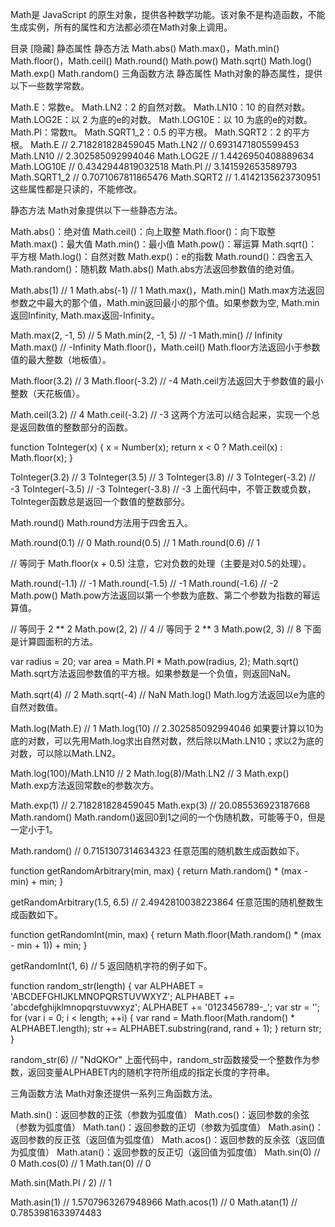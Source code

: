 Math是 JavaScript 的原生对象，提供各种数学功能。该对象不是构造函数，不能生成实例，所有的属性和方法都必须在Math对象上调用。

目录 [隐藏]
静态属性
静态方法
Math.abs()
Math.max()，Math.min()
Math.floor()，Math.ceil()
Math.round()
Math.pow()
Math.sqrt()
Math.log()
Math.exp()
Math.random()
三角函数方法
静态属性
Math对象的静态属性，提供以下一些数学常数。

Math.E：常数e。
Math.LN2：2 的自然对数。
Math.LN10：10 的自然对数。
Math.LOG2E：以 2 为底的e的对数。
Math.LOG10E：以 10 为底的e的对数。
Math.PI：常数π。
Math.SQRT1_2：0.5 的平方根。
Math.SQRT2：2 的平方根。
Math.E // 2.718281828459045
Math.LN2 // 0.6931471805599453
Math.LN10 // 2.302585092994046
Math.LOG2E // 1.4426950408889634
Math.LOG10E // 0.4342944819032518
Math.PI // 3.141592653589793
Math.SQRT1_2 // 0.7071067811865476
Math.SQRT2 // 1.4142135623730951
这些属性都是只读的，不能修改。

静态方法
Math对象提供以下一些静态方法。

Math.abs()：绝对值
Math.ceil()：向上取整
Math.floor()：向下取整
Math.max()：最大值
Math.min()：最小值
Math.pow()：幂运算
Math.sqrt()：平方根
Math.log()：自然对数
Math.exp()：e的指数
Math.round()：四舍五入
Math.random()：随机数
Math.abs()
Math.abs方法返回参数值的绝对值。

Math.abs(1) // 1
Math.abs(-1) // 1
Math.max()，Math.min()
Math.max方法返回参数之中最大的那个值，Math.min返回最小的那个值。如果参数为空, Math.min返回Infinity, Math.max返回-Infinity。

Math.max(2, -1, 5) // 5
Math.min(2, -1, 5) // -1
Math.min() // Infinity
Math.max() // -Infinity
Math.floor()，Math.ceil()
Math.floor方法返回小于参数值的最大整数（地板值）。

Math.floor(3.2) // 3
Math.floor(-3.2) // -4
Math.ceil方法返回大于参数值的最小整数（天花板值）。

Math.ceil(3.2) // 4
Math.ceil(-3.2) // -3
这两个方法可以结合起来，实现一个总是返回数值的整数部分的函数。

function ToInteger(x) {
  x = Number(x);
  return x < 0 ? Math.ceil(x) : Math.floor(x);
}

ToInteger(3.2) // 3
ToInteger(3.5) // 3
ToInteger(3.8) // 3
ToInteger(-3.2) // -3
ToInteger(-3.5) // -3
ToInteger(-3.8) // -3
上面代码中，不管正数或负数，ToInteger函数总是返回一个数值的整数部分。

Math.round()
Math.round方法用于四舍五入。

Math.round(0.1) // 0
Math.round(0.5) // 1
Math.round(0.6) // 1

// 等同于
Math.floor(x + 0.5)
注意，它对负数的处理（主要是对0.5的处理）。

Math.round(-1.1) // -1
Math.round(-1.5) // -1
Math.round(-1.6) // -2
Math.pow()
Math.pow方法返回以第一个参数为底数、第二个参数为指数的幂运算值。

// 等同于 2 ** 2
Math.pow(2, 2) // 4
// 等同于 2 ** 3
Math.pow(2, 3) // 8
下面是计算圆面积的方法。

var radius = 20;
var area = Math.PI * Math.pow(radius, 2);
Math.sqrt()
Math.sqrt方法返回参数值的平方根。如果参数是一个负值，则返回NaN。

Math.sqrt(4) // 2
Math.sqrt(-4) // NaN
Math.log()
Math.log方法返回以e为底的自然对数值。

Math.log(Math.E) // 1
Math.log(10) // 2.302585092994046
如果要计算以10为底的对数，可以先用Math.log求出自然对数，然后除以Math.LN10；求以2为底的对数，可以除以Math.LN2。

Math.log(100)/Math.LN10 // 2
Math.log(8)/Math.LN2 // 3
Math.exp()
Math.exp方法返回常数e的参数次方。

Math.exp(1) // 2.718281828459045
Math.exp(3) // 20.085536923187668
Math.random()
Math.random()返回0到1之间的一个伪随机数，可能等于0，但是一定小于1。

Math.random() // 0.7151307314634323
任意范围的随机数生成函数如下。

function getRandomArbitrary(min, max) {
  return Math.random() * (max - min) + min;
}

getRandomArbitrary(1.5, 6.5)
// 2.4942810038223864
任意范围的随机整数生成函数如下。

function getRandomInt(min, max) {
  return Math.floor(Math.random() * (max - min + 1)) + min;
}

getRandomInt(1, 6) // 5
返回随机字符的例子如下。

function random_str(length) {
  var ALPHABET = 'ABCDEFGHIJKLMNOPQRSTUVWXYZ';
  ALPHABET += 'abcdefghijklmnopqrstuvwxyz';
  ALPHABET += '0123456789-_';
  var str = '';
  for (var i = 0; i < length; ++i) {
    var rand = Math.floor(Math.random() * ALPHABET.length);
    str += ALPHABET.substring(rand, rand + 1);
  }
  return str;
}

random_str(6) // "NdQKOr"
上面代码中，random_str函数接受一个整数作为参数，返回变量ALPHABET内的随机字符所组成的指定长度的字符串。

三角函数方法
Math对象还提供一系列三角函数方法。

Math.sin()：返回参数的正弦（参数为弧度值）
Math.cos()：返回参数的余弦（参数为弧度值）
Math.tan()：返回参数的正切（参数为弧度值）
Math.asin()：返回参数的反正弦（返回值为弧度值）
Math.acos()：返回参数的反余弦（返回值为弧度值）
Math.atan()：返回参数的反正切（返回值为弧度值）
Math.sin(0) // 0
Math.cos(0) // 1
Math.tan(0) // 0

Math.sin(Math.PI / 2) // 1

Math.asin(1) // 1.5707963267948966
Math.acos(1) // 0
Math.atan(1) // 0.7853981633974483